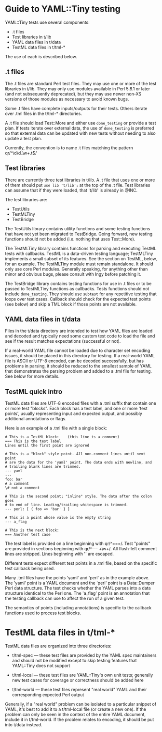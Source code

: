# Guide to YAML::Tiny testing

YAML::Tiny tests use several components:

* .t files
* Test libraries in t/lib
* YAML data files in t/data
* TestML data files in t/tml-*

The use of each is described below.

## .t files

The .t files are standard Perl test files.  They may use one or more of the
test libraries in t/lib.  They may only use modules available in Perl 5.8.1 or
later (and not subsequently deprecated), but they may use newer non-XS versions
of those modules as necessary to avoid known bugs.

Some .t files have complete inputs/outputs for their tests.  Others iterate
over .tml files in the t/tml-* directories.

A .t file should load Test::More and either use `done_testing` or provide a
test plan.  If tests iterate over external data, the use of `done_testing` is
preferred so that external data can be updated with new tests without needing
to also update a test plan.

Currently, the convention is to name .t files matching the pattern
qr/^\d\d_\w+\.t$/

## Test libraries

There are currently three test libraries in t/lib.  A .t file that uses one or
more of them should put `use lib 't/lib';` at the top of the .t file.  Test
libraries can assume that if they were loaded, that 't/lib' is already in @INC.

The test libraries are:

* TestUtils
* TestMLTiny
* TestBridge

The TestUtils library contains utility functions and some testing functions
that have not yet been migrated to TestBridge.  Going forward, new testing
functions should not be added (i.e. nothing that uses Test::More).

The TestMLTiny library contains functions for parsing and executing TestML
tests with callbacks.  TestML is a data-driven testing language; TestMLTiny
implements a small subset of its features. See the section on TestML, below,
for an example.  The TestMLTiny module must remain standalone.  It should only
use core Perl modules.  Generally speaking, for anything other than minor
and obvious bugs, please consult with Ingy before patching it.

The TestBridge library contains testing functions for use in .t files or to
be passed to TestMLTiny functions as callbacks.  Tests functions should not
include `done_testing`.  They should use `subtest` for any repetitive testing
that loops over test cases.  Callback should check for the expected test
points (see below) and skip a TML block if those points are not available.

## YAML data files in t/data

Files in the t/data directory are intended to test how YAML files are loaded
and decoded and typically need some custom test code to load the file and see
if the result matches expectations (successful or not).

If a real-world YAML file cannot be loaded due to character set encoding
issues, it should be placed in this directory for testing.  If a real-world
YAML file is ASCII or UTF-8 encoded, can be decoded successfully, but has
problems in parsing, it should be reduced to the smallest sample of YAML that
demonstrates the parsing problem and added to a .tml file for testing.  See
below for more details.

## TestML quick intro

TestML data files are UTF-8 encoded files with a .tml suffix that contain one
or more test "blocks".  Each block has a test label, and one or more 'test
points', usually representing input and expected output, and possibly
additional annotations or flags.

Here is an example of a .tml file with a single block:

    # This is a TestML block:    (this line is a comment)
    === This is the test label
    Lines until the first point are ignored

    # This is a "block" style point. All non-comment lines until next point
    # are the data for the 'yaml' point. The data ends with newline, and
    # trailing blank lines are trimmed.
    --- yaml
    ---
    foo: bar
    # a comment
    \# not a comment

    # This is the second point; "inline" style. The data after the colon goes
    # to end of line. Leading/trailing whitespace is trimmed.
    --- perl: [ { foo => 'bar' } ]

    # This is a point whose value is the empty string
    --- a_flag

    # This is the next block:
    === Another test case

The test label is provided on a line beginning with qr/^===/.  Test "points"
are provided in sections beginning with qr/^--- +\w+/.  All flush-left comment
lines are stripped.  Lines beginning with '\' are escaped.

Different tests expect different test points in a .tml file, based on the
specific test callback being used.

Many .tml files have the points 'yaml' and 'perl' as in the example above.  The
'yaml' point is a YAML document and the 'perl' point is a Data::Dumper Perl
data structure.  The test checks whether the YAML parses into a data structure
identical to the Perl one.  The 'a_flag' point is an annotation that the
testing callback can use to affect the run of a given test.

The semantics of points (including annotations) is specific to the callback
functions used to process test blocks.

# TestML data files in t/tml-*

TestML data files are organized into three directories:

* t/tml-spec — these test files are provided by the YAML spec maintainers and
should not be modified except to skip testing features that YAML::Tiny does not
support

* t/tml-local — these test files are YAML::Tiny's own unit tests; generally new
test cases for coverage or correctness should be added here

* t/tml-world — these test files represent "real world" YAML and their
corresponding expected Perl output

Generally, if a "real world" problem can be isolated to a particular snippet of
YAML, it's best to add it to a t/tml-local file (or create a new one).  If the
problem can only be seen in the context of the entire YAML document, include it
in t/tml-world.  If the problem relates to encoding, it should be put into
t/data instead.
